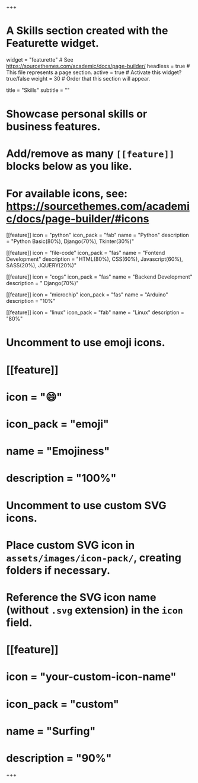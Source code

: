 +++
# A Skills section created with the Featurette widget.
widget = "featurette"  # See https://sourcethemes.com/academic/docs/page-builder/
headless = true  # This file represents a page section.
active = true  # Activate this widget? true/false
weight = 30  # Order that this section will appear.

title = "Skills"
subtitle = ""

# Showcase personal skills or business features.
# 
# Add/remove as many `[[feature]]` blocks below as you like.
# 
# For available icons, see: https://sourcethemes.com/academic/docs/page-builder/#icons

[[feature]]
  icon = "python"
  icon_pack = "fab"
  name = "Python"
  description = "Python Basic(80%), Django(70%), Tkinter(30%)"
  
[[feature]]
  icon = "file-code"
  icon_pack = "fas"
  name = "Fontend Development"
  description = "HTML(80%), CSS(60%), Javascript(60%), SASS(20%), JQUERY(20%)"
  
[[feature]]
  icon = "cogs"
  icon_pack = "fas"
  name = "Backend Development"
  description = " Django(70%)"

[[feature]]
  icon = "microchip"
  icon_pack = "fas"
  name = "Arduino"
  description = "10%"

[[feature]]
  icon = "linux"
  icon_pack = "fab"
  name = "Linux"
  description = "80%"
  
# Uncomment to use emoji icons.
# [[feature]]
#  icon = ":smile:"
#  icon_pack = "emoji"
#  name = "Emojiness"
#  description = "100%"  

# Uncomment to use custom SVG icons.
# Place custom SVG icon in `assets/images/icon-pack/`, creating folders if necessary.
# Reference the SVG icon name (without `.svg` extension) in the `icon` field.
# [[feature]]
#  icon = "your-custom-icon-name"
#  icon_pack = "custom"
#  name = "Surfing"
#  description = "90%"

+++
